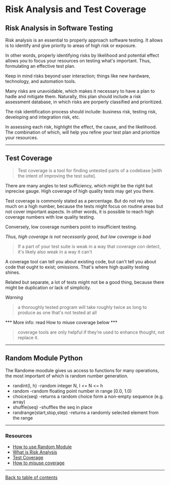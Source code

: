 # Risk Analysis and Test Coverage

## Risk Analysis in Software Testing
Risk analysis is an essential to properly approach software testing.  It allows is to identify and give priority to areas of high risk or exposure.

In other words, properly identifying risks by likelihood and potential effect allows you to focus your resources on testing what's important. Thus, formulating an effective test plan.

Keep in mind risks beyond user interaction; things like new hardware, technology, and automation tools.

Many risks are unavoidable, which makes it necessary to have a plan to hadle and mitigate them.  Naturally, this plan should include a risk assessment database, in which risks are porperly classified and prioritized.

The risk identification process should include: business risk, testing risk, developing and integration risk, etc.

In assessing each risk, highlight the effect, the cause, and the likelihood.  The combination of which, will help you refine your test plan and prioritize your resources.

---

## Test Coverage
> Test coverage is a tool for finding untested parts of a codebase [with the intent of improving the test suite].

There are many angles to test sufficiency, which might be the right but inprecise gauge.  High coverage of high quality tests may get you there.

Test coverage is commonly stated as a percentage.  But do not rely too much on a high number, because the tests might focus on routine areas but not cover important aspects.  In other words, it is possible to reach high coverage numbers with low quality testing.

Conversely, low coverage numbers point to insufficient testing.

*Thus, high coverage is not necessarily good, but low coverage is bad*

> If a part of your test suite is weak in a way that coverage con detect, it's likely also weak in a way it can't

A coverage tool can tell you about existing code, but can't tell you about code that ought to exist; omissions.  That's where high quality testing shines.

Related but separate, a lot of tests might not be a good thing, because there might be duplication or lack of simplicity.

*Warning*
> a thoroughly tested program will take roughly twice as long to produce as one that's not tested at all

*** More info: read How to miuse coverage below ***

> coverage tools are only helpful if they’re used to enhance thought, not replace it.

---

## Random Module Python
The Randome moodule gives us access to functions for many operations, the most important of which is random number generation.

- randint(l, h) -random integer N, l <= N <= h
- random -random floating point number in range [0.0, 1.0)
- choice(seq) -returns a random choice form a non-empty sequence (e.g. array)
- shuffle(seq) -shuffles the seq in place
- randrange(start,stop,step) -returns a randomly selected element from the range

---

### Resources

- [How to use Random Module](https://www.pythonforbeginners.com/random/how-to-use-the-random-module-in-python)
- [What is Risk Analysis](https://www.edureka.co/blog/risk-analysis-in-software-testing/)
- [Test Coverage](https://martinfowler.com/bliki/TestCoverage.html)
- [How to misuse coverage](http://www.exampler.com/testing-com/writings/coverage.pdf)

---

[Back to table of contents](../README.md)